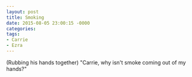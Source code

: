 ```yaml
---
layout: post
title: Smoking
date: 2015-08-05 23:00:15 -0000
categories:
tags:
- Carrie
- Ezra
---
```

(Rubbing his hands together) "Carrie, why isn't smoke coming out of my hands?"
